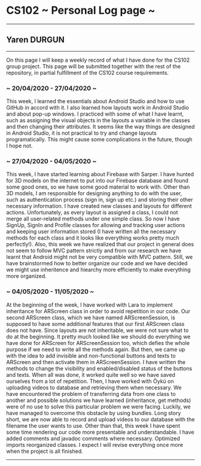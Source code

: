 # CS102 ~ Personal Log page ~
****
## Yaren DURGUN
****

On this page I will keep a weekly record of what I have done for the CS102 group project. This page will be submitted together with the rest of the repository, in partial fulfillment of the CS102 course requirements.

### ~ 20/04/2020 - 27/04/2020 ~
This week, I learned the essentials about Android Studio and how to use GitHub in accord with it. I also learned how layouts work in Android Studio and about pop-up windows. I practiced with some of what I have learnt, such as assigning the visual objects in the layouts a variable in the classes and then changing their attributes. It seems like the way things are designed in Android Studio, it is not practical to try and change layouts programatically. This might cause some complications in the future, though I hope not.

### ~ 27/04/2020 - 04/05/2020 ~
This week, I have started learning about Firebase with Sarper. I have hunted for 3D models on the internet to put into our Firebase database and found some good ones, so we have some good material to work with. Other than 3D models, I am responsible for designing anything to do with the user, such as authentication process (sign in, sign up etc.) and storing their other necessary information. I have created new classes and layouts for different actions. Unfortunately, as every layout is assigned a class, I could not merge all user-related methods under one simple class. So now I have SignUp, SignIn and Profile classes for allowing and tracking user actions and keeping user information stored (I have written all the necessary methods for each class and it looks like everything works pretty much perfectly!). Also, this week we have realized that our project in general does not seem to follow MVC pattern strictly and from our research we have learnt that Android might not be very compatible with MVC pattern. Still, we have brainstormed how to better organize our code and we have decided we might use inheritence and hiearchy more efficiently to make everything more organized.

### ~ 04/05/2020 - 11/05/2020 ~
At the beginning of the week, I have worked with Lara to implement inheritance for ARScreen class in order to avoid repetition in our code. Our second ARScreen class, which we have named ARScreenSession, is supposed to have some additional features that our first ARScreen class does not have. Since layouts are not inheritable, we were not sure what to do at the beginning. It pretty much looked like we should do everything we have done for ARScreen for ARScreenSession too, which defies the whole purpose if we need to write all the methods again. But then, we came up with the idea to add invisible and non-functional buttons and texts to ARScreen and then activate them in ARScreenSession. I have written the methods to change the visibility and enabled/disabled status of the buttons and texts. When all was done, it worked quite well so we have saved ourselves from a lot of repetition. Then, I have worked with Öykü on uploading videos to database and retrieving them when necessary. We have encountered the problem of transferring data from one class to another and possible solutions we have learned (inheritance, get methods) were of no use to solve this particular problem we were facing. Luckily, we have managed to overcome this obstacle by using bundles. Long story short, we are now able to record and upload videos to our database with the filename the user wants to use. Other than that, this week I have spent some time rendering our code more presentable and understandable. I have added comments and javadoc comments where necessary. Optimized imports reorganized classes. I expect I will revise everything once more when the project is all finished.

****
